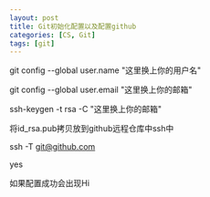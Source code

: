 ```yaml
---
layout: post
title: Git初始化配置以及配置github
categories: [CS, Git]
tags: [git]
---
```

<!-- more -->
git config --global user.name "这里换上你的用户名"                      

git config --global user.email "这里换上你的邮箱"                   

ssh-keygen -t rsa -C "这里换上你的邮箱"                

将id_rsa.pub拷贝放到github远程仓库中ssh中               
 
ssh -T git@github.com              

yes                 

如果配置成功会出现Hi
